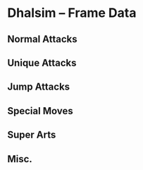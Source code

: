 # Dhalsim – Frame Data


## Normal Attacks


## Unique Attacks


## Jump Attacks


## Special Moves


## Super Arts


## Misc.
